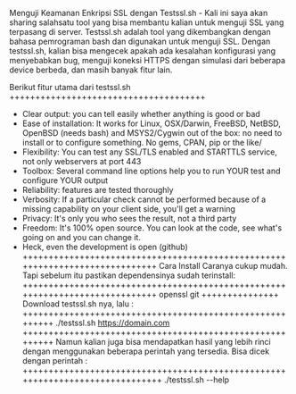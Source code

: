 Menguji Keamanan Enkripsi SSL dengan Testssl.sh - Kali ini saya akan sharing salahsatu tool yang bisa membantu kalian untuk menguji SSL yang terpasang di server. Testssl.sh adalah tool yang dikembangkan dengan bahasa pemrograman bash dan digunakan untuk menguji SSL. Dengan testssl.sh, kalian bisa mengecek apakah ada kesalahan konfigurasi yang menyebabkan bug, menguji koneksi HTTPS dengan simulasi dari beberapa device berbeda, dan masih banyak fitur lain.


Berikut fitur utama dari testssl.sh
++++++++++++++++++++++++++++++++++++++
- Clear output: you can tell easily whether anything is good or bad
- Ease of installation: It works for Linux, OSX/Darwin, FreeBSD, NetBSD, OpenBSD (needs bash) and MSYS2/Cygwin out of the box: no need to   install or to configure something. No gems, CPAN, pip or the like/
- Flexibility: You can test any SSL/TLS enabled and STARTTLS service, not only webservers at port 443
- Toolbox: Several command line options help you to run YOUR test and configure YOUR output
- Reliability: features are tested thoroughly
- Verbosity: If a particular check cannot be performed because of a missing capability on your client side, you'll get a warning
- Privacy: It's only you who sees the result, not a third party
- Freedom: It's 100% open source. You can look at the code, see what's going on and you can change it.
- Heck, even the development is open (github)
+++++++++++++++++++++++++++++++++++++++++++++++++++++++++++++++++++++++++++++
Cara Install
Caranya cukup mudah. Tapi sebelum itu pastikan dependensinya sudah terinstall:
+++++++++++++++++++++++++++++++++++++++++++++++++++++++++++++++++++++++++++++
openssl
git
+++++++++++++++
Download testssl.sh nya, lalu :
+++++++++++++++++++++++++++++++++++++++++++++++++++++++++
./testssl.sh https://domain.com
+++++++++++++++++++++++++++++++++++++++++++++++++++++++++
Namun kalian juga bisa mendapatkan hasil yang lebih rinci dengan menggunakan beberapa perintah yang tersedia. Bisa dicek dengan perintah :
++++++++++++++++++++++++++++++++++++++++++++++++++++++++++++++++++++++++++++++
./testssl.sh --help
